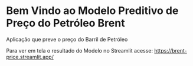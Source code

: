 # Bem Vindo ao Modelo Preditivo de Preço do Petróleo Brent
Aplicação que preve o preço do Barril de Petróleo

Para ver em tela o resultado do Modelo no Streamlit acesse: https://brent-price.streamlit.app/
